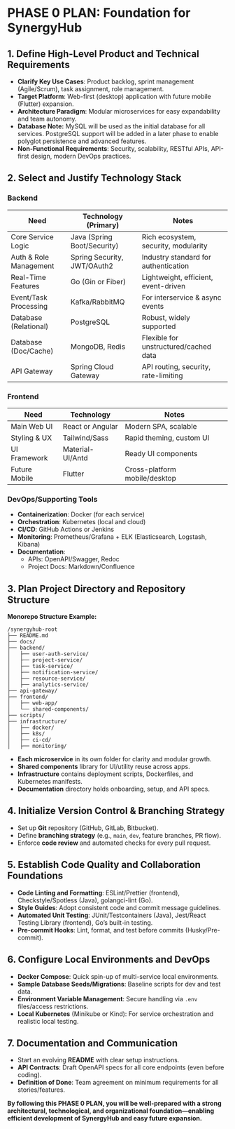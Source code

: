 # PHASE 0 PLAN: Foundation for SynergyHub

## 1. Define High-Level Product and Technical Requirements

- **Clarify Key Use Cases**: Product backlog, sprint management (Agile/Scrum), task assignment, role management.
- **Target Platform**: Web-first (desktop) application with future mobile (Flutter) expansion.
- **Architecture Paradigm**: Modular microservices for easy expandability and team autonomy.
- **Database Note:** MySQL will be used as the initial database for all services. PostgreSQL support will be added in a later phase to enable polyglot persistence and advanced features.
- **Non-Functional Requirements**: Security, scalability, RESTful APIs, API-first design, modern DevOps practices.

## 2. Select and Justify Technology Stack

### Backend
| Need                  | Technology (Primary)        | Notes                              |
|-----------------------|----------------------------|-------------------------------------|
| Core Service Logic    | Java (Spring Boot/Security)| Rich ecosystem, security, modularity|
| Auth & Role Management| Spring Security, JWT/OAuth2| Industry standard for authentication|
| Real-Time Features    | Go (Gin or Fiber)          | Lightweight, efficient, event-driven|
| Event/Task Processing | Kafka/RabbitMQ             | For interservice & async events     |
| Database (Relational) | PostgreSQL                 | Robust, widely supported            |
| Database (Doc/Cache)  | MongoDB, Redis             | Flexible for unstructured/cached data|
| API Gateway           | Spring Cloud Gateway       | API routing, security, rate-limiting|

### Frontend
| Need            | Technology        | Notes                     |
|-----------------|------------------|---------------------------|
| Main Web UI     | React or Angular | Modern SPA, scalable      |
| Styling & UX    | Tailwind/Sass    | Rapid theming, custom UI  |
| UI Framework    | Material-UI/Antd | Ready UI components       |
| Future Mobile   | Flutter          | Cross-platform mobile/desktop |

### DevOps/Supporting Tools
- **Containerization**: Docker (for each service)
- **Orchestration**: Kubernetes (local and cloud)
- **CI/CD**: GitHub Actions or Jenkins
- **Monitoring**: Prometheus/Grafana + ELK (Elasticsearch, Logstash, Kibana)
- **Documentation**:
  - APIs: OpenAPI/Swagger, Redoc
  - Project Docs: Markdown/Confluence

## 3. Plan Project Directory and Repository Structure

**Monorepo Structure Example:**
```
/synergyhub-root
├── README.md
├── docs/
├── backend/
│   ├── user-auth-service/
│   ├── project-service/
│   ├── task-service/
│   ├── notification-service/
│   ├── resource-service/
│   ├── analytics-service/
├── api-gateway/
├── frontend/
│   ├── web-app/
│   └── shared-components/
├── scripts/
├── infrastructure/
│   ├── docker/
│   ├── k8s/
│   ├── ci-cd/
│   ├── monitoring/
```

- **Each microservice** in its own folder for clarity and modular growth.
- **Shared components** library for UI/utility reuse across apps.
- **Infrastructure** contains deployment scripts, Dockerfiles, and Kubernetes manifests.
- **Documentation** directory holds onboarding, setup, and API specs.

## 4. Initialize Version Control & Branching Strategy

- Set up **Git** repository (GitHub, GitLab, Bitbucket).
- Define **branching strategy** (e.g., `main`, `dev`, feature branches, PR flow).
- Enforce **code review** and automated checks for every pull request.

## 5. Establish Code Quality and Collaboration Foundations

- **Code Linting and Formatting**: ESLint/Prettier (frontend), Checkstyle/Spotless (Java), golangci-lint (Go).
- **Style Guides**: Adopt consistent code and commit message guidelines.
- **Automated Unit Testing**: JUnit/Testcontainers (Java), Jest/React Testing Library (frontend), Go’s built-in testing.
- **Pre-commit Hooks**: Lint, format, and test before commits (Husky/Pre-commit).

## 6. Configure Local Environments and DevOps

- **Docker Compose**: Quick spin-up of multi-service local environments.
- **Sample Database Seeds/Migrations**: Baseline scripts for dev and test data.
- **Environment Variable Management**: Secure handling via `.env` files/access restrictions.
- **Local Kubernetes** (Minikube or Kind): For service orchestration and realistic local testing.

## 7. Documentation and Communication

- Start an evolving **README** with clear setup instructions.
- **API Contracts**: Draft OpenAPI specs for all core endpoints (even before coding).
- **Definition of Done**: Team agreement on minimum requirements for all stories/features.

**By following this PHASE 0 PLAN, you will be well-prepared with a strong architectural, technological, and organizational foundation—enabling efficient development of SynergyHub and easy future expansion.**
